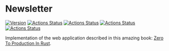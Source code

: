 # Newsletter

[![Version](https://img.shields.io/badge/rustc-1.46+-ab6000.svg)](https://blog.rust-lang.org/2020/03/12/Rust-1.46.html)
[![Actions Status](https://github.com/angelocatalani/newsletter/actions/workflows/ci_and_cd.yml/badge.svg)](https://github.com/angelocatalani/newsletter/actions)
[![Actions Status](https://github.com/angelocatalani/newsletter/actions/workflows/audit.yml/badge.svg)](https://github.com/angelocatalani/newsletter/actions)
[![Actions Status](https://github.com/angelocatalani/newsletter/actions/workflows/scheduled_deploy.yml/badge.svg)](https://github.com/angelocatalani/newsletter/actions)
[![Actions Status](https://github.com/angelocatalani/newsletter/actions/workflows/scheduled_audit.yml/badge.svg)](https://github.com/angelocatalani/newsletter/actions)

Implementation of the web application described
in this amazing book: [Zero To Production In Rust](https://www.zero2prod.com/index.html?country=Italy&discount_code=VAT20).
